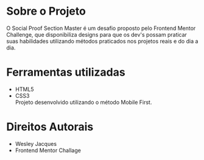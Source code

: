 # Sobre o Projeto
O Social Proof Section Master é um desafio proposto pelo Frontend Mentor Challenge, que disponibiliza designs para que os dev's possam praticar suas habilidades utilizando métodos
praticados nos projetos reais e do dia a dia.

# Ferramentas utilizadas
* HTML5
* CSS3<br>Projeto desenvolvido utilizando o método Mobile First.

# Direitos Autorais
* Wesley Jacques
* Frontend Mentor Challage
